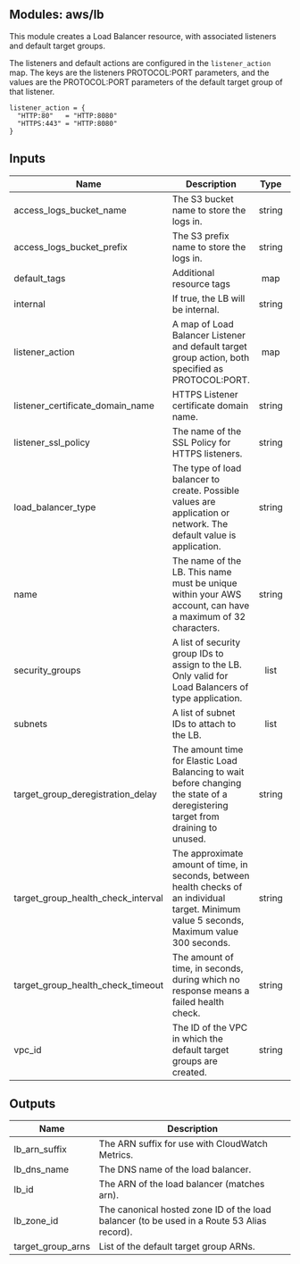 ## Modules: aws/lb

This module creates a Load Balancer resource, with associated
listeners and default target groups.

The listeners and default actions are configured in the `listener_action`
map. The keys are the listeners PROTOCOL:PORT parameters, and the values
are the PROTOCOL:PORT parameters of the default target group of that listener.

```
listener_action = {
  "HTTP:80"   = "HTTP:8080"
  "HTTPS:443" = "HTTP:8080"
}
```


## Inputs

| Name | Description | Type | Default | Required |
|------|-------------|:----:|:-----:|:-----:|
| access_logs_bucket_name | The S3 bucket name to store the logs in. | string | - | yes |
| access_logs_bucket_prefix | The S3 prefix name to store the logs in. | string | `` | no |
| default_tags | Additional resource tags | map | `<map>` | no |
| internal | If true, the LB will be internal. | string | `true` | no |
| listener_action | A map of Load Balancer Listener and default target group action, both specified as PROTOCOL:PORT. | map | - | yes |
| listener_certificate_domain_name | HTTPS Listener certificate domain name. | string | `` | no |
| listener_ssl_policy | The name of the SSL Policy for HTTPS listeners. | string | `ELBSecurityPolicy-2015-05` | no |
| load_balancer_type | The type of load balancer to create. Possible values are application or network. The default value is application. | string | `application` | no |
| name | The name of the LB. This name must be unique within your AWS account, can have a maximum of 32 characters. | string | - | yes |
| security_groups | A list of security group IDs to assign to the LB. Only valid for Load Balancers of type application. | list | `<list>` | no |
| subnets | A list of subnet IDs to attach to the LB. | list | - | yes |
| target_group_deregistration_delay | The amount time for Elastic Load Balancing to wait before changing the state of a deregistering target from draining to unused. | string | `300` | no |
| target_group_health_check_interval | The approximate amount of time, in seconds, between health checks of an individual target. Minimum value 5 seconds, Maximum value 300 seconds. | string | `30` | no |
| target_group_health_check_timeout | The amount of time, in seconds, during which no response means a failed health check. | string | `5` | no |
| vpc_id | The ID of the VPC in which the default target groups are created. | string | - | yes |

## Outputs

| Name | Description |
|------|-------------|
| lb_arn_suffix | The ARN suffix for use with CloudWatch Metrics. |
| lb_dns_name | The DNS name of the load balancer. |
| lb_id | The ARN of the load balancer (matches arn). |
| lb_zone_id | The canonical hosted zone ID of the load balancer (to be used in a Route 53 Alias record). |
| target_group_arns | List of the default target group ARNs. |


